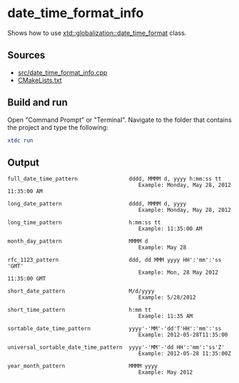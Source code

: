 # date_time_format_info

Shows how to use [xtd::globalization::date_time_format](https://gammasoft71.github.io/xtd/reference_guides/latest/classxtd_1_1globalization_1_1date__time__format__info.html) class.

## Sources

* [src/date_time_format_info.cpp](src/date_time_format_info.cpp)
* [CMakeLists.txt](CMakeLists.txt)

## Build and run

Open "Command Prompt" or "Terminal". Navigate to the folder that contains the project and type the following:

```cmake
xtdc run
```

## Output

```
full_date_time_pattern                dddd, MMMM d, yyyy h:mm:ss tt 
                                         Example: Monday, May 28, 2012 11:35:00 AM

long_date_pattern                     dddd, MMMM d, yyyy 
                                         Example: Monday, May 28, 2012

long_time_pattern                     h:mm:ss tt 
                                         Example: 11:35:00 AM

month_day_pattern                     MMMM d 
                                         Example: May 28

rfc_1123_pattern                      ddd, dd MMM yyyy HH':'mm':'ss 'GMT' 
                                         Example: Mon, 28 May 2012 11:35:00 GMT

short_date_pattern                    M/d/yyyy 
                                         Example: 5/28/2012

short_time_pattern                    h:mm tt 
                                         Example: 11:35 AM

sortable_date_time_pattern            yyyy'-'MM'-'dd'T'HH':'mm':'ss 
                                         Example: 2012-05-28T11:35:00

universal_sortable_date_time_pattern  yyyy'-'MM'-'dd HH':'mm':'ss'Z' 
                                         Example: 2012-05-28 11:35:00Z

year_month_pattern                    MMMM yyyy 
                                         Example: May 2012

```
